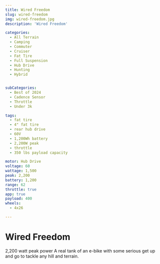 ```yaml
---
title: Wired Freedom
slug: wired-freedom
img: wired-freedom.jpg
description: 'Wired Freedom'

categories:
  - All Terrain
  - Camping
  - Commuter
  - Cruiser
  - Fat Tire
  - Full Suspension
  - Hub Drive
  - Hunting
  - Hybrid


subCategories:
  - Best of 2024
  - Cadence Sensor
  - Throttle
  - Under 3k

tags:
  - fat tire
  - 4" fat tire
  - rear hub drive
  - 60V
  - 1,200Wh battery
  - 2,200W peak
  - throttle
  - 350 lbs payload capacity

motor: Hub Drive
voltage: 60
wattage: 1,500
peak: 2,200
battery: 1,200
range: 62
throttle: true
app: true
payload: 400
wheels:
  - 4x26

---
```


# Wired Freedom

2,200 watt peak power
A real tank of an e-bike with some serious get up and go to tackle any hill and terrain.
